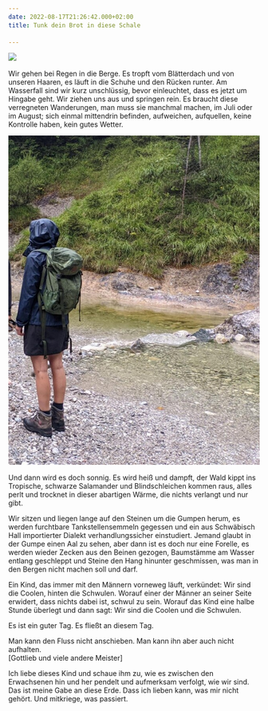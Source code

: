 ```yaml
---
date: 2022-08-17T21:26:42.000+02:00
title: Tunk dein Brot in diese Schale

---
```

![](/uploads/nass-2.jpg)

Wir gehen bei Regen in die Berge. Es tropft vom Blätterdach und von unseren Haaren, es läuft in die Schuhe und den Rücken runter. Am Wasserfall sind wir kurz unschlüssig, bevor einleuchtet, dass es jetzt um Hingabe geht. Wir ziehen uns aus und springen rein. Es braucht diese verregneten Wanderungen, man muss sie manchmal machen, im Juli oder im August; sich einmal mittendrin befinden, aufweichen, aufquellen, keine Kontrolle haben, kein gutes Wetter.

![](/uploads/nass-3.jpg)

Und dann wird es doch sonnig. Es wird heiß und dampft, der Wald kippt ins Tropische, schwarze Salamander und Blindschleichen kommen raus, alles perlt und trocknet in dieser abartigen Wärme, die nichts verlangt und nur gibt.

Wir sitzen und liegen lange auf den Steinen um die Gumpen herum, es werden furchtbare Tankstellensemmeln gegessen und ein aus Schwäbisch Hall importierter Dialekt verhandlungssicher einstudiert. Jemand glaubt in der Gumpe einen Aal zu sehen, aber dann ist es doch nur eine Forelle, es werden wieder Zecken aus den Beinen gezogen, Baumstämme am Wasser entlang geschleppt und Steine den Hang hinunter geschmissen, was man in den Bergen nicht machen soll und darf.

Ein Kind, das immer mit den Männern vorneweg läuft, verkündet: Wir sind die Coolen, hinten die Schwulen. Worauf einer der Männer an seiner Seite erwidert, dass nichts dabei ist, schwul zu sein. Worauf das Kind eine halbe Stunde überlegt und dann sagt: Wir sind die Coolen und die Schwulen.

Es ist ein guter Tag. Es fließt an diesem Tag.

Man kann den Fluss nicht anschieben. Man kann ihn aber auch nicht aufhalten.  
\[Gottlieb und viele andere Meister\]

Ich liebe dieses Kind und schaue ihm zu, wie es zwischen den Erwachsenen hin und her pendelt und aufmerksam verfolgt, wie wir sind. Das ist meine Gabe an diese Erde. Dass ich lieben kann, was mir nicht gehört. Und mitkriege, was passiert.